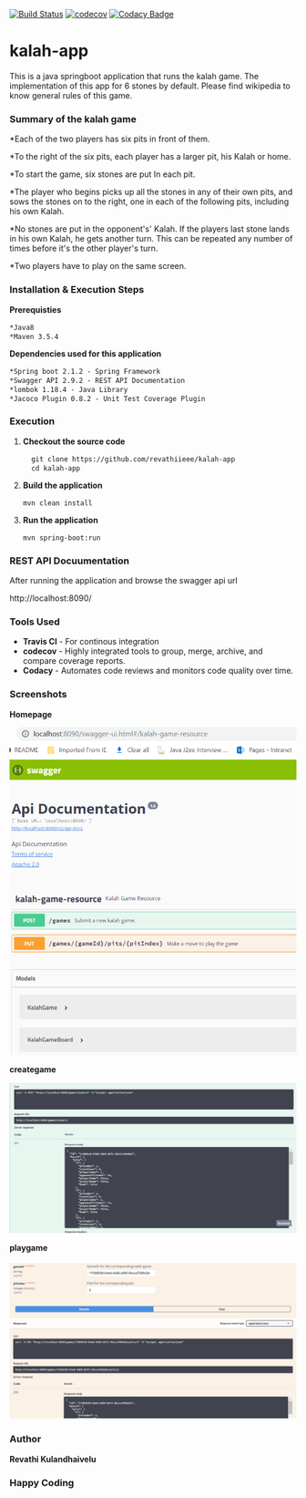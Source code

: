 [![Build Status](https://travis-ci.org/giova333/kalah-game.svg?branch=master)](https://travis-ci.org/giova333/kalah-game)
[![codecov](https://codecov.io/gh/revathiieee/kalah-app/branch/master/graph/badge.svg)](https://codecov.io/gh/revathiieee/kalah-app)
[![Codacy Badge](https://api.codacy.com/project/badge/Grade/55e70ddea9bf42dea2e13d5e6995c5b6)](https://www.codacy.com/app/revathiieee/kalah-app?utm_source=github.com&amp;utm_medium=referral&amp;utm_content=revathiieee/kalah-app&amp;utm_campaign=Badge_Grade)
# kalah-app
This is a java springboot application that runs the kalah game. The implementation of this app for 6 stones by default. Please find wikipedia to know general rules of this game.

### Summary of the kalah game

*Each of the two players has six pits in front of them.

*To the right of the six pits, each player has a larger pit, his Kalah or home.

*To start the game, six stones are put In each pit.

*The player who begins picks up all the stones in any of their own pits, and sows the stones on to the right, one in each of the following pits, including his own Kalah.

*No stones are put in the opponent's' Kalah. If the players last stone lands in his own Kalah, he gets another turn. This can be repeated any number of times before it's the other player's turn.

*Two players have to play on the same screen.


### Installation & Execution Steps

**Prerequisties**

    *Java8
    *Maven 3.5.4

**Dependencies used for this application**

    *Spring boot 2.1.2 - Spring Framework
    *Swagger API 2.9.2 - REST API Documentation
    *lombok 1.18.4 - Java Library
    *Jacoco Plugin 0.8.2 - Unit Test Coverage Plugin

### Execution ###

1. **Checkout the source code**

    ```
      git clone https://github.com/revathiieee/kalah-app
      cd kalah-app
    ```

2. **Build the application**
    
    ```
    mvn clean install
    ```

3. **Run the application**
    ```
    mvn spring-boot:run
    ```
    
### REST API Docuumentation

After running the application and browse the swagger api url
   
http://localhost:8090/
   
### Tools Used

* **Travis CI** - For continous integration
* **codecov** - Highly integrated tools to group, merge, archive, and compare coverage reports.
* **Codacy** - Automates code reviews and monitors code quality over time.

### Screenshots

**Homepage**

![swagger-ui-page.PNG](swagger-ui-page.PNG)

**creategame**

![create-kalah-game.PNG](create-kalah-game.PNG)

**playgame**

![play-kalah-game.PNG](play-kalah-game.PNG)

### Author
**Revathi Kulandhaivelu**

### Happy Coding
